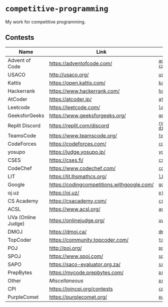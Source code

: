 # `competitive-programming`

My work for competitive programming.

## Contests

| Name               | Link                                         | Directory                            |
| ------------------ | -------------------------------------------- | ------------------------------------ |
| Advent of Code     | <https://adventofcode.com/>                  | [`advent-of-code`](./advent-of-code) |
| USACO              | <http://usaco.org/>                          | [`usaco`](./usaco)                   |
| Kattis             | <https://open.kattis.com/>                   | [`kattis`](./kattis)                 |
| Hackerrank         | <https://www.hackerrank.com/>                | [`hackerrank`](./hackerrank)         |
| AtCoder            | <https://atcoder.jp/>                        | [`atcoder`](./atcoder)               |
| Leetcode           | <https://leetcode.com/>                      | [`leetcode`](./leetcode)             |
| GeeksforGeeks      | <https://www.geeksforgeeks.org/>             | [`geeksforgeeks`](./geeksforgeeks)   |
| Replit Discord     | <https://replit.com/discord>                 | [`replit-discord`](./replit-discord) |
| TeamsCode          | <https://www.teamscode.org/>                 | [`teamscode`](./teamscode)           |
| CodeForces         | <https://codeforces.com/>                    | [`codeforces`](./codeforces)         |
| yosupo             | <https://judge.yosupo.jp/>                   | [`yosupo`](./yosupo)                 |
| CSES               | <https://cses.fi/>                           | [`cses`](./cses)                     |
| CodeChef           | <https://www.codechef.com/>                  | [`codechef`](./codechef)             |
| LIT                | <https://lit.lhsmathcs.org/>                 | [`lit`](./lit)                       |
| Google             | <https://codingcompetitions.withgoogle.com/> | [`google`](./google)                 |
| oj.uz              | <https://oj.uz/>                             | [`ojuz`](./ojuz)                     |
| CS Academy         | <https://csacademy.com/>                     | [`csacademy`](./csacademy)           |
| ACSL               | <https://www.acsl.org/>                      | [`acsl`](./acsl)                     |
| UVa (Online Judge) | <https://onlinejudge.org/>                   | [`uva`](./uva)                       |
| DMOJ               | <https://dmoj.ca/>                           | [`dmoj`](./dmoj)                     |
| TopCoder           | <https://community.topcoder.com/>            | [`topcoder`](./topcoder)             |
| POJ                | <http://poj.org/>                            | [`poj`](./poj)                       |
| SPOJ               | <https://www.spoj.com/>                      | [`spoj`](./spoj)                     |
| SAPO               | <https://saco-evaluator.org.za/>             | [`sapo`](./sapo)                     |
| PrepBytes          | <https://mycode.prepbytes.com/>              | [`prepbytes`](./prepbytes)           |
| Other              | _Miscellaneous_                              | [`practice`](./practice)             |
| CPI                | <https://joincpi.org/contests>               | [`cpi`](./cpi)                       |
| PurpleComet        | <https://purplecomet.org/>                   | [`purplecomet`](./purplecomet)       |
